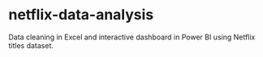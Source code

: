 # netflix-data-analysis
Data cleaning in Excel and interactive dashboard in Power BI using Netflix titles dataset.
